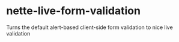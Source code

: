 nette-live-form-validation
==========================

Turns the default alert-based client-side form validation to nice live validation
